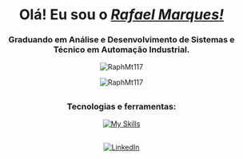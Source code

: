 <div align="center"> 

<div align="center">  
    <h1>Olá! Eu sou o <a href="https://www.linkedin.com/in/rafael-marques-e-torres/"><i>Rafael Marques!</i></a></h1>
</div>

### Graduando em Análise e Desenvolvimento de Sistemas e Técnico em Automação Industrial.

<p><img src="https://github-readme-stats.vercel.app/api?username=RaphMt117&show_icons=true&bg_color=00000000" alt="RaphMt117"/></p>

<p><img src="https://github-readme-stats.vercel.app/api/top-langs?username=RaphMt117&show_icons=true&locale=en&layout=compact&bg_color=00000000" alt="RaphMt117"/></p>

</div>

##

<div align="center"> 
 
### Tecnologias e ferramentas:

<!-- <div style= "display: inline_block"><br/>

<img align="center" alt="TypeScript" rel="stylesheet" src="https://github.com/devicons/devicon/blob/master/icons/typescript/typescript-original.svg" width="40" height="40">

<!-- <img align="center" alt="NodeJS" rel="stylesheet" src="https://github.com/devicons/devicon/blob/master/icons/nodejs/nodejs-original.svg" width="40" height="40"> -->
<!-- <img align="center" alt="Vim" rel="stylesheet" src="https://github.com/devicons/devicon/blob/master/icons/vim/vim-original.svg" width="40" height="40"> -->
<!-- <img align="center" alt="Git" rel="stylesheet" src="https://github.com/devicons/devicon/blob/master/icons/git/git-original.svg" width="40" height="40"> -->
<!-- <img align="center" alt="Astro" rel="stylesheet" src="https://icon.icepanel.io/Technology/png-shadow-512/Astro.png" width="40" height="40"> -->
<!-- <img align="center" alt="MySQL" rel="stylesheet" src="https://github.com/devicons/devicon/blob/master/icons/mysql/mysql-original-wordmark.svg" width="40" height="40"> -->
<!-- <img align="center" alt="TailwindCSS" rel="stylesheet" src="https://github.com/devicons/devicon/blob/master/icons/tailwindcss/tailwindcss-plain.svg" width="40" height="40"> -->
<!-- <img align="center" alt="Java" rel="stylesheet" src="https://github.com/devicons/devicon/blob/master/icons/java/java-original.svg" width="40" height="40"> -->
<!-- <img align="center" alt="NextJS" rel="stylesheet" src="https://github.com/devicons/devicon/blob/master/icons/nextjs/nextjs-original.svg" width="40" height="40"> -->
<!-- <img align="center" alt="GoLang" rel="stylesheet" src="https://github.com/devicons/devicon/blob/master/icons/go/go-original-wordmark.svg" width="40" height="40"> -->
<!-- <img align="center" alt="React" rel="stylesheet" src="https://github.com/devicons/devicon/blob/master/icons/react/react-original.svg" width="40" height="40"> -->

[![My Skills](https://skillicons.dev/icons?i=js,ts,astro,nodejs,git,tailwindcss,vim,linux,java&theme=dark)](https://skillicons.dev)

</div>

</div>

##


<div align="center"> 
 
[![LinkedIn](https://img.shields.io/badge/LinkedIn-0077B5?style=for-the-badge&logo=linkedin&logoColor=white)](https://www.linkedin.com/in/rafael-marques-e-torres/) 

</div>



